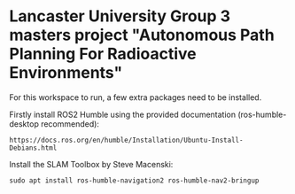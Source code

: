 # Lancaster University Group 3 masters project "Autonomous Path Planning For Radioactive Environments"

For this workspace to run, a few extra packages need to be installed.

Firstly install ROS2 Humble using the provided documentation (ros-humble-desktop recommended):
```
https://docs.ros.org/en/humble/Installation/Ubuntu-Install-Debians.html
```

Install the SLAM Toolbox by Steve Macenski:
```
sudo apt install ros-humble-navigation2 ros-humble-nav2-bringup
```
